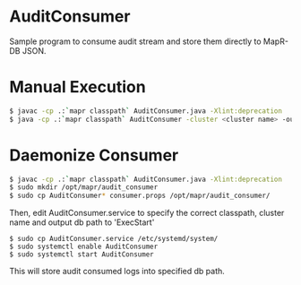 # AuditConsumer

Sample program to consume audit stream and store them directly to MapR-DB JSON.


# Manual Execution

```bash
$ javac -cp .:`mapr classpath` AuditConsumer.java -Xlint:deprecation
$ java -cp .:`mapr classpath` AuditConsumer -cluster <cluster name> -output_db_path <output db path> -debug <0/1>");
```
# Daemonize Consumer

```bash
$ javac -cp .:`mapr classpath` AuditConsumer.java -Xlint:deprecation
$ sudo mkdir /opt/mapr/audit_consumer
$ sudo cp AuditConsumer* consumer.props /opt/mapr/audit_consumer/
```

Then, edit AuditConsumer.service to specify the correct classpath, cluster name and output db path to 'ExecStart'

```
$ sudo cp AuditConsumer.service /etc/systemd/system/
$ sudo systemctl enable AuditConsumer
$ sudo systemctl start AuditConsumer
```

This will store audit consumed logs into specified db path.
